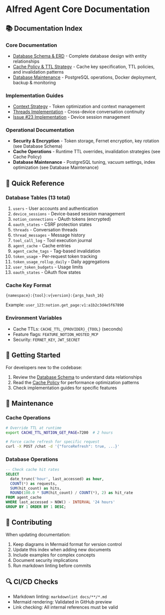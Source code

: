 # Alfred Agent Core Documentation

## 📚 Documentation Index

### Core Documentation
- [Database Schema & ERD](./database-schema.md) - Complete database design with entity relationships
- [Cache Policy & TTL Strategy](./cache-policy.md) - Cache key specification, TTL policies, and invalidation patterns
- [Database Maintenance](./database-maintenance.md) - PostgreSQL operations, Docker deployment, backup & monitoring

### Implementation Guides
- [Context Strategy](./context-strategy-v1.md) - Token optimization and context management
- [Threads Implementation](./threads-implementation.md) - Cross-device conversation continuity
- [Issue #23 Implementation](./issue-23-implementation-plan.md) - Device session management

### Operational Documentation
- **Security & Encryption** - Token storage, Fernet encryption, key rotation (see Database Schema)
- **Cache Operations** - Runtime TTL overrides, invalidation strategies (see Cache Policy)
- **Database Maintenance** - PostgreSQL tuning, vacuum settings, index optimization (see Database Maintenance)

## 🔗 Quick Reference

### Database Tables (13 total)
1. `users` - User accounts and authentication
2. `device_sessions` - Device-based session management
3. `notion_connections` - OAuth tokens (encrypted)
4. `oauth_states` - CSRF protection states
5. `threads` - Conversation threads
6. `thread_messages` - Message history
7. `tool_call_log` - Tool execution journal
8. `agent_cache` - Cache entries
9. `agent_cache_tags` - Tag-based invalidation
10. `token_usage` - Per-request token tracking
11. `token_usage_rollup_daily` - Daily aggregations
12. `user_token_budgets` - Usage limits
13. `oauth_states` - OAuth flow states

### Cache Key Format
```
{namespace}:{tool}:v{version}:{args_hash_16}
```
Example: `user_123:notion.get_page:v1:a1b2c3d4e5f67890`

### Environment Variables
- Cache TTLs: `CACHE_TTL_{PROVIDER}_{TOOL}` (seconds)
- Feature flags: `FEATURE_NOTION_HOSTED_MCP`
- Security: `FERNET_KEY`, `JWT_SECRET`

## 🚀 Getting Started

For developers new to the codebase:
1. Review the [Database Schema](./database-schema.md) to understand data relationships
2. Read the [Cache Policy](./cache-policy.md) for performance optimization patterns
3. Check implementation guides for specific features

## 🔧 Maintenance

### Cache Operations
```bash
# Override TTL at runtime
export CACHE_TTL_NOTION_GET_PAGE=7200  # 2 hours

# Force cache refresh for specific request
curl -X POST /chat -d '{"forceRefresh": true, ...}'
```

### Database Operations
```sql
-- Check cache hit rates
SELECT
  date_trunc('hour', last_accessed) as hour,
  COUNT(*) as requests,
  SUM(hit_count) as hits,
  ROUND(100.0 * SUM(hit_count) / COUNT(*), 2) as hit_rate
FROM agent_cache
WHERE last_accessed > NOW() - INTERVAL '24 hours'
GROUP BY 1 ORDER BY 1 DESC;
```

## 📝 Contributing

When updating documentation:
1. Keep diagrams in Mermaid format for version control
2. Update this index when adding new documents
3. Include examples for complex concepts
4. Document security implications
5. Run markdown linting before commits

## 🔍 CI/CD Checks

- Markdown linting: `markdownlint docs/**/*.md`
- Mermaid rendering: Validated in GitHub preview
- Link checking: All internal references must be valid
